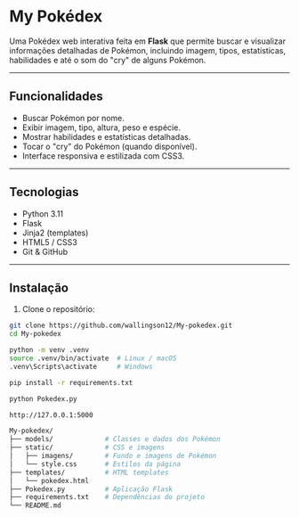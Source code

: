 # My Pokédex

Uma Pokédex web interativa feita em **Flask** que permite buscar e visualizar informações detalhadas de Pokémon, incluindo imagem, tipos, estatísticas, habilidades e até o som do "cry" de alguns Pokémon.

---

## Funcionalidades

- Buscar Pokémon por nome.
- Exibir imagem, tipo, altura, peso e espécie.
- Mostrar habilidades e estatísticas detalhadas.
- Tocar o "cry" do Pokémon (quando disponível).
- Interface responsiva e estilizada com CSS3.

---

## Tecnologias

- Python 3.11
- Flask
- Jinja2 (templates)
- HTML5 / CSS3
- Git & GitHub

---

## Instalação

1. Clone o repositório:

```bash
git clone https://github.com/wallingson12/My-pokedex.git
cd My-pokedex

python -m venv .venv
source .venv/bin/activate  # Linux / macOS
.venv\Scripts\activate     # Windows

pip install -r requirements.txt

python Pokedex.py

http://127.0.0.1:5000

My-pokedex/
├── models/             # Classes e dados dos Pokémon
├── static/             # CSS e imagens
│   ├── imagens/        # Fundo e imagens de Pokémon
│   └── style.css       # Estilos da página
├── templates/          # HTML templates
│   └── pokedex.html
├── Pokedex.py          # Aplicação Flask
├── requirements.txt    # Dependências do projeto
└── README.md
